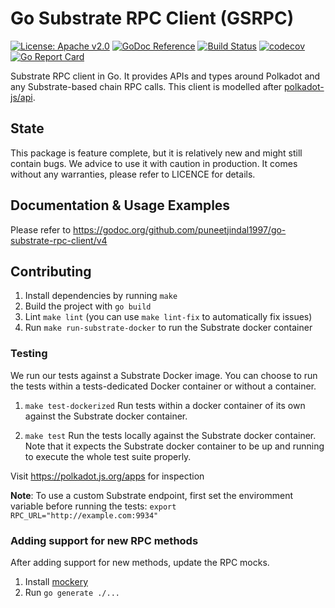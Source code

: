# Go Substrate RPC Client (GSRPC)

[![License: Apache v2.0](https://img.shields.io/badge/License-Apache%202.0-blue.svg)](https://opensource.org/licenses/Apache-2.0)
[![GoDoc Reference](https://godoc.org/github.com/puneetjindal1997/go-substrate-rpc-client?status.svg)](https://godoc.org/github.com/puneetjindal1997/go-substrate-rpc-client)
[![Build Status](https://travis-ci.com/puneetjindal1997/go-substrate-rpc-client.svg?branch=master)](https://travis-ci.com/puneetjindal1997/go-substrate-rpc-client)
[![codecov](https://codecov.io/gh/puneetjindal1997/go-substrate-rpc-client/branch/master/graph/badge.svg)](https://codecov.io/gh/puneetjindal1997/go-substrate-rpc-client)
[![Go Report Card](https://goreportcard.com/badge/github.com/puneetjindal1997/go-substrate-rpc-client)](https://goreportcard.com/report/github.com/puneetjindal1997/go-substrate-rpc-client)

Substrate RPC client in Go. It provides APIs and types around Polkadot and any Substrate-based chain RPC calls.
This client is modelled after [polkadot-js/api](https://github.com/polkadot-js/api).

## State

This package is feature complete, but it is relatively new and might still contain bugs. We advice to use it with caution in production. It comes without any warranties, please refer to LICENCE for details.

## Documentation & Usage Examples

Please refer to https://godoc.org/github.com/puneetjindal1997/go-substrate-rpc-client/v4

## Contributing

1. Install dependencies by running `make`
2. Build the project with `go build`
3. Lint `make lint` (you can use `make lint-fix` to automatically fix issues)
4. Run `make run-substrate-docker` to run the Substrate docker container

### Testing

We run our tests against a Substrate Docker image. You can choose to run
the tests within a tests-dedicated Docker container or without a container.

1. `make test-dockerized`
    Run tests within a docker container of its own against the Substrate docker container.

2. `make test`
    Run the tests locally against the Substrate docker container. Note that it expects the
    Substrate docker container to be up and running to execute the whole test suite properly.


Visit https://polkadot.js.org/apps for inspection

**Note**: To use a custom Substrate endpoint, first set the enviromment variable before running the tests:
`export RPC_URL="http://example.com:9934"`

### Adding support for new RPC methods

After adding support for new methods, update the RPC mocks.

1. Install [mockery](https://github.com/vektra/mockery)
2. Run `go generate ./...`
